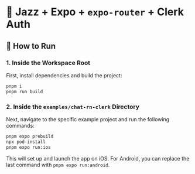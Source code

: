 # 🎷 Jazz + Expo + `expo-router` + Clerk Auth

## 🚀 How to Run

### 1. Inside the Workspace Root

First, install dependencies and build the project:

```bash
pnpm i
pnpm run build
```

### 2. Inside the `examples/chat-rn-clerk` Directory

Next, navigate to the specific example project and run the following commands:

```bash
pnpm expo prebuild
npx pod-install
pnpm expo run:ios
```

This will set up and launch the app on iOS. For Android, you can replace the last command with `pnpm expo run:android`.
